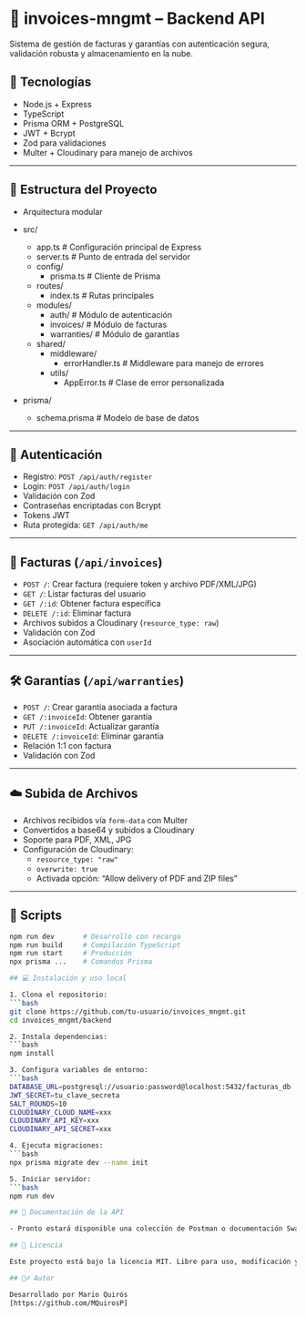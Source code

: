 # 🧾 invoices-mngmt – Backend API

Sistema de gestión de facturas y garantías con autenticación segura, validación robusta y almacenamiento en la nube.

## 🚀 Tecnologías

- Node.js + Express
- TypeScript
- Prisma ORM + PostgreSQL
- JWT + Bcrypt
- Zod para validaciones
- Multer + Cloudinary para manejo de archivos

---

## 📁 Estructura del Proyecto

- Arquitectura modular

- src/
  - app.ts                # Configuración principal de Express
  - server.ts             # Punto de entrada del servidor
  - config/
    - prisma.ts           # Cliente de Prisma
  - routes/
    - index.ts            # Rutas principales
  - modules/
    - auth/               # Módulo de autenticación
    - invoices/           # Módulo de facturas
    - warranties/         # Módulo de garantías
  - shared/
    - middleware/
      - errorHandler.ts   # Middleware para manejo de errores
    - utils/
      - AppError.ts       # Clase de error personalizada

- prisma/
  - schema.prisma         # Modelo de base de datos

---

## 🔐 Autenticación

- Registro: `POST /api/auth/register`
- Login: `POST /api/auth/login`
- Validación con Zod
- Contraseñas encriptadas con Bcrypt
- Tokens JWT
- Ruta protegida: `GET /api/auth/me`

---

## 🧾 Facturas (`/api/invoices`)

- `POST /`: Crear factura (requiere token y archivo PDF/XML/JPG)
- `GET /`: Listar facturas del usuario
- `GET /:id`: Obtener factura específica
- `DELETE /:id`: Eliminar factura
- Archivos subidos a Cloudinary (`resource_type: raw`)
- Validación con Zod
- Asociación automática con `userId`

---

## 🛠️ Garantías (`/api/warranties`)

- `POST /`: Crear garantía asociada a factura
- `GET /:invoiceId`: Obtener garantía
- `PUT /:invoiceId`: Actualizar garantía
- `DELETE /:invoiceId`: Eliminar garantía
- Relación 1:1 con factura
- Validación con Zod

---

## ☁️ Subida de Archivos

- Archivos recibidos vía `form-data` con Multer
- Convertidos a base64 y subidos a Cloudinary
- Soporte para PDF, XML, JPG
- Configuración de Cloudinary:
  - `resource_type: "raw"`
  - `overwrite: true`
  - Activada opción: “Allow delivery of PDF and ZIP files”

---

## 🧪 Scripts

```bash
npm run dev       # Desarrollo con recarga
npm run build     # Compilación TypeScript
npm run start     # Producción
npx prisma ...    # Comandos Prisma

## 💻 Instalación y uso local

1. Clona el repositorio:
```bash
git clone https://github.com/tu-usuario/invoices_mngmt.git
cd invoices_mngmt/backend

2. Instala dependencias:
```bash
npm install

3. Configura variables de entorno:
```bash
DATABASE_URL=postgresql://usuario:password@localhost:5432/facturas_db
JWT_SECRET=tu_clave_secreta
SALT_ROUNDS=10
CLOUDINARY_CLOUD_NAME=xxx
CLOUDINARY_API_KEY=xxx
CLOUDINARY_API_SECRET=xxx

4. Ejecuta migraciones:
```bash
npx prisma migrate dev --name init

5. Iniciar servidor:
```bash
npm run dev

## 📖 Documentación de la API

- Pronto estará disponible una colección de Postman o documentación Swagger con todos los endpoints.

## 📝 Licencia

Este proyecto está bajo la licencia MIT. Libre para uso, modificación y distribución con atribución.

## 🙋‍♂️ Autor

Desarrollado por Mario Quirós  
[https://github.com/MQuirosP]
